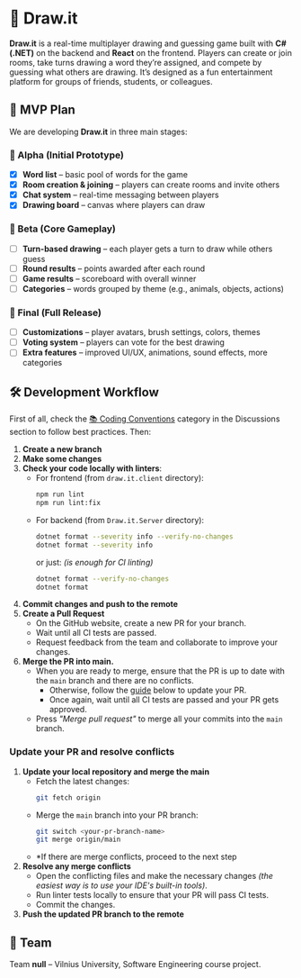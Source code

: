 # 🎨 Draw\.it

**Draw\.it** is a real-time multiplayer drawing and guessing game built with **C# (.NET)** on the backend and **React** on the frontend.
Players can create or join rooms, take turns drawing a word they’re assigned, and compete by guessing what others are drawing.
It’s designed as a fun entertainment platform for groups of friends, students, or colleagues.

## 🚀 MVP Plan

We are developing **Draw\.it** in three main stages:

### 🥚 Alpha (Initial Prototype)

- [x] **Word list** – basic pool of words for the game
- [x] **Room creation & joining** – players can create rooms and invite others
- [x] **Chat system** – real-time messaging between players
- [x] **Drawing board** – canvas where players can draw

### 🐣 Beta (Core Gameplay)

- [ ] **Turn-based drawing** – each player gets a turn to draw while others guess
- [ ] **Round results** – points awarded after each round
- [ ] **Game results** – scoreboard with overall winner
- [ ] **Categories** – words grouped by theme (e.g., animals, objects, actions)

### 🐥 Final (Full Release)

- [ ] **Customizations** – player avatars, brush settings, colors, themes
- [ ] **Voting system** – players can vote for the best drawing
- [ ] **Extra features** – improved UI/UX, animations, sound effects, more categories

## 🛠️ Development Workflow

First of all, check the [📚 Coding Conventions](https://github.com/daniel-sosna/draw-it/discussions/categories/coding-conventions) category in the Discussions section to follow best practices. Then:

1. **Create a new branch**
1. **Make some changes**
1. **Check your code locally with linters**:
    - For frontend (from `draw.it.client` directory):
      ```bash
      npm run lint
      npm run lint:fix
      ```  
    - For backend (from `Draw.it.Server` directory):
      ```bash
      dotnet format --severity info --verify-no-changes
      dotnet format --severity info
      ```
      or just: *(is enough for CI linting)*
      ```bash
      dotnet format --verify-no-changes
      dotnet format
      ```
1. **Commit changes and push to the remote**
1. **Create a Pull Request**
    - On the GitHub website, create a new PR for your branch.
    - Wait until all CI tests are passed.
    - Request feedback from the team and collaborate to improve your changes.
1. **Merge the PR into main.**
    - When you are ready to merge, ensure that the PR is up to date with the `main` branch and there are no conflicts.
        - Otherwise, follow the [guide](#update-your-pr-and-resolve-conflicts) below to update your PR.
        - Once again, wait until all CI tests are passed and your PR gets approved.
    - Press *"Merge pull request"* to merge all your commits into the `main` branch.

### Update your PR and resolve conflicts
1. **Update your local repository and merge the main**
    - Fetch the latest changes:
      ```bash
      git fetch origin
      ```
    - Merge the `main` branch into your PR branch:
      ```bash
      git switch <your-pr-branch-name>
      git merge origin/main
      ```
    - *If there are merge conflicts, proceed to the next step
1. **Resolve any merge conflicts**
    - Open the conflicting files and make the necessary changes *(the easiest way is to use your IDE's built-in tools)*.
    - Run linter tests locally to ensure that your PR will pass CI tests.
    - Commit the changes.
1. **Push the updated PR branch to the remote**

## 👥 Team

Team **null** – Vilnius University, Software Engineering course project.
